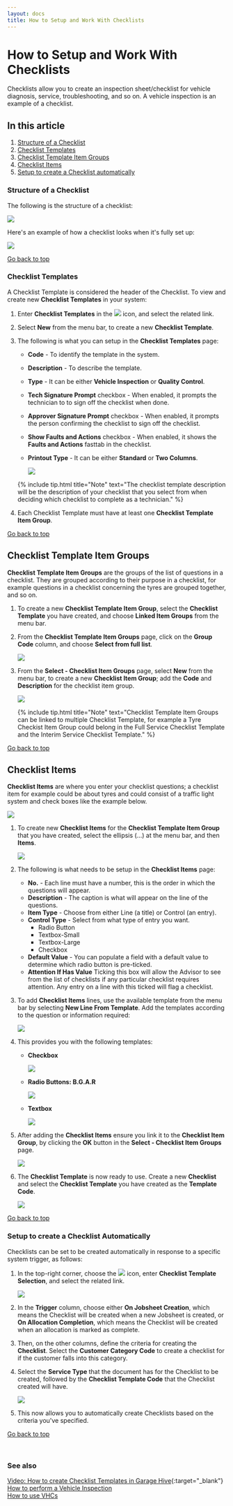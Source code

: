 ```yaml
---
layout: docs
title: How to Setup and Work With Checklists
---
```


<a name="top"></a>

# How to Setup and Work With Checklists
Checklists allow you to create an inspection sheet/checklist for vehicle diagnosis, service, troubleshooting, and so on. A vehicle inspection is an example of a checklist. 

## In this article
1. [Structure of a Checklist](#structure-of-a-checklist)
2. [Checklist Templates](#checklist-templates)
3. [Checklist Template Item Groups](#checklist-template-item-groups)
4. [Checklist Items](#checklist-items)
5. [Setup to create a Checklist automatically](#setup-to-create-a-checklist-automatically)

### Structure of a Checklist
The following is the structure of a checklist:

   ![](media/garagehive-checklist-setup1.png)

Here's an example of how a checklist looks when it's fully set up:

   ![](media/garagehive-checklist-setup1a.png)

[Go back to top](#top)

### Checklist Templates
A Checklist Template is considered the header of the Checklist. To view and create new **Checklist Templates** in your system:
1. Enter **Checklist Templates** in the ![](media/search_icon.png) icon, and select the related link.
1. Select **New** from the menu bar, to create a new **Checklist Template**.
1. The following is what you can setup in the **Checklist Templates** page:
    * **Code** - To identify the template in the system.
    * **Description** - To describe the template.
    * **Type** - It can be either **Vehicle Inspection** or **Quality Control**.
    * **Tech Signature Prompt** checkbox - When enabled, it prompts the technician to to sign off the checklist when done.
    * **Approver Signature Prompt** checkbox - When enabled, it prompts the person confirming the checklist to sign off the checklist.
    * **Show Faults and Actions** checkbox - When enabled, it shows the **Faults and Actions** fasttab in the checklist.
    * **Printout Type** - It can be either **Standard** or **Two Columns**.

        ![](media/garagehive-checklist-setup2.gif)
      
   {% include tip.html title="Note" text="The checklist template description will be the description of your checklist that you select from when deciding which checklist to complete as a technician." %}

1. Each Checklist Template must have at least one **Checklist Template Item Group**. 

[Go back to top](#top)

## Checklist Template Item Groups
**Checklist Template Item Groups** are the groups of the list of questions in a checklist. They are grouped according to their purpose in a checklist, for example questions in a checklist concerning the tyres are grouped together, and so on.
1. To create a new **Checklist Template Item Group**, select the **Checklist Template** you have created, and choose **Linked Item Groups** from the menu bar.
1. From the **Checklist Template Item Groups** page, click on the **Group Code** column, and choose **Select from full list**.

   ![](media/garagehive-checklist-setup3.gif)

1. From the **Select - Checklist Item Groups** page, select **New** from the menu bar, to create a new **Checklist Item Group**; add the **Code** and **Description** for the checklist item group.

   ![](media/garagehive-checklist-setup4.gif)

      {% include tip.html title="Note" text="Checklist Template Item Groups can be linked to multiple Checklist Template, for example a Tyre Checkist Item Group could belong in the Full Service Checklist Template and the Interim Service Checklist Template." %}

[Go back to top](#top)

## Checklist Items
**Checklist Items** are where you enter your checklist questions; a checklist item for example could be about tyres and could consist of a traffic light system and check boxes like the example below. 

   ![](media/garagehive-checklists-group-example1.png)

1. To create new **Checklist Items** for the **Checklist Template Item Group** that you have created, select the ellipsis (...) at the menu bar, and then **Items**.

   ![](media/garagehive-checklist-setup5.gif)

2. The following is what needs to be setup in the **Checklist Items** page:
      * **No.** - Each line must have a number, this is the order in which the questions will appear. 
      * **Description** - The caption is what will appear on the line of the questions.
      * **Item Type** - Choose from either Line (a title) or Control (an entry).
      * **Control Type** - Select from what type of entry you want.
          * Radio Button
          * Textbox-Small
          * Textbox-Large
          * Checkbox
      * **Default Value** - You can populate a field with a default value to determine which radio button is pre-ticked.
      * **Attention If Has Value** Ticking this box will allow the Advisor to see from the list of checklists if any particular checklist requires attention. Any entry on a line with this ticked will flag a checklist.

3. To add **Checklist Items** lines, use the available template from the menu bar by selecting **New Line From Template**. Add the templates according to the question or information required:

      ![](media/garagehive-checklist-setup6.png)

4. This provides you with the following templates:
      * **Checkbox**
            
         ![](media/garagehive-checklist-checkbox.png)

      * **Radio Buttons: B.G.A.R**

         ![](media/garagehive-checklist-redbuttons.png)

      * **Textbox**
            
         ![](media/garagehive-textbox.png)

5. After adding the **Checklist Items** ensure you link it to the **Checklist Item Group**, by clicking  the **OK** button in the **Select - Checklist Item Groups** page.

   ![](media/garagehive-checklist-setup7.gif)

6. The **Checklist Template** is now ready to use. Create a new **Checklist** and select the **Checklist Template** you have created as the **Template Code**.

   ![](media/garagehive-checklist-setup8.png)

[Go back to top](#top)

### Setup to create a Checklist Automatically
Checklists can be set to be created automatically in response to a specific system trigger, as follows:
1. In the top-right corner, choose the ![](media/search_icon.png) icon, enter **Checklist Template Selection**, and select the related link.

   ![](media/garagehive-checklist-setup9.gif)

2. In the **Trigger** column, choose either **On Jobsheet Creation**, which means the Checklist will be created when a new Jobsheet is created, or **On Allocation Completion**, which means the Checklist will be created when an allocation is marked as complete.
3. Then, on the other columns, define the criteria for creating the **Checklist**. Select the **Customer Category Code** to create a checklist for if the customer falls into this category.
4. Select the **Service Type** that the document has for the Checklist to be created, followed by the **Checklist Template Code** that the Checklist created will have.

   ![](media/garagehive-checklist-setup10.gif)

5. This now allows you to automatically create Checklists based on the criteria you've specified.


[Go back to top](#top)

<br>

### See also

[Video: How to create Checklist Templates in Garage Hive](https://www.youtube.com/watch?v=biWot0Z4r9w){:target="_blank"} \
[How to perform a Vehicle Inspection](https://docs.garagehive.co.uk/docs/garagehive-technicians-vehicle-inspections.html "How to perform a Vehicle Inspection") \
[How to use VHCs](https://docs.garagehive.co.uk/docs/garagehive-VHC.html "How to use VHCs")